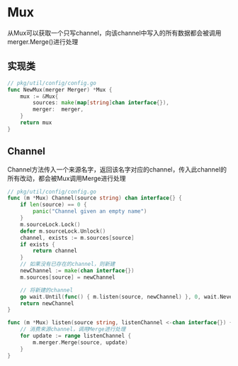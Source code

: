 # Mux
从Mux可以获取一个只写channel，向该channel中写入的所有数据都会被调用merger.Merge()进行处理

## 实现类
```go
// pkg/util/config/config.go
func NewMux(merger Merger) *Mux {
	mux := &Mux{
		sources: make(map[string]chan interface{}),
		merger:  merger,
	}
	return mux
}
```

## Channel
Channel方法传入一个来源名字，返回该名字对应的channel，传入此channel的所有改动，都会被Mux调用Merge进行处理
```go
// pkg/util/config/config.go
func (m *Mux) Channel(source string) chan interface{} {
	if len(source) == 0 {
		panic("Channel given an empty name")
	}
	m.sourceLock.Lock()
	defer m.sourceLock.Unlock()
	channel, exists := m.sources[source]
	if exists {
		return channel
	}
    // 如果没有已存在的channel，则新建
	newChannel := make(chan interface{})
	m.sources[source] = newChannel

    // 将新建的channel
	go wait.Until(func() { m.listen(source, newChannel) }, 0, wait.NeverStop)
	return newChannel
}

func (m *Mux) listen(source string, listenChannel <-chan interface{}) {
    // 消费来源channel，调用Merge进行处理
	for update := range listenChannel {
		m.merger.Merge(source, update)
	}
}
```
